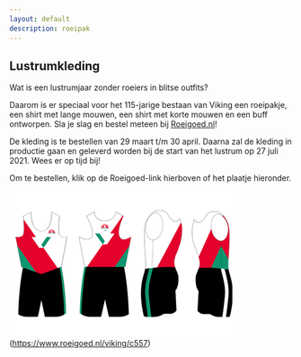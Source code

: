 ```yaml
---
layout: default
description: roeipak
---
```


## Lustrumkleding

Wat is een lustrumjaar zonder roeiers in blitse outfits? 

Daarom is er speciaal voor het 115-jarige bestaan van Viking een roeipakje, een shirt met lange mouwen, een shirt met korte mouwen en een buff ontworpen.  Sla je slag en bestel meteen bij [Roeigoed.nl](https://www.roeigoed.nl/viking/c557)! 

De kleding is te bestellen van 29 maart t/m 30 april. Daarna zal de kleding in productie gaan en geleverd worden bij de start van het lustrum op 27 juli 2021. Wees er op tijd bij!

Om te bestellen, klik op de Roeigoed-link hierboven of het plaatje hieronder.

![plaatje roeipak](pak-viking-website-lustrum.png)(https://www.roeigoed.nl/viking/c557)



